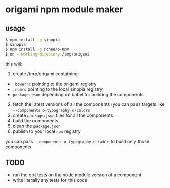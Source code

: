 # origami npm module maker

## usage

```sh
$ npm install -g sinopia
$ sinopia
$ npm install -g @chee/o-npm
$ on --working-directory /tmp/origami
```

this will:

1. create /tmp/origami containing:
  - `.bowerrc` pointing to the origami registry
  - `.npmrc` pointing to the local sinopia registry
  - `package.json` depending on babel for building the components
2. fetch the latest versions of all the components (you can pass targets like `--components o-typography,o-colors`
3. create `package.json` files for all the components
4. build the components
5. clean the `package.json`
6. publish to your local `npm` registry

you can pass `--components o-typography,o-table` to build only those components.

## TODO

* run the obt tests on the node module version of a component
* write literally any tests for this code
